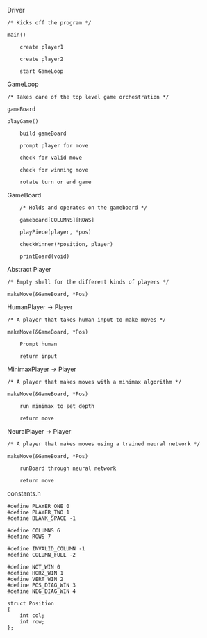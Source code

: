 Driver

	/* Kicks off the program */

	main()

		create player1

		create player2

		start GameLoop

GameLoop

	/* Takes care of the top level game orchestration */

	gameBoard

	playGame()

		build gameBoard

		prompt player for move

		check for valid move

		check for winning move

		rotate turn or end game

GameBoard

		/* Holds and operates on the gameboard */

		gameboard[COLUMNS][ROWS]

		playPiece(player, *pos)

		checkWinner(*position, player)
		
		printBoard(void)


Abstract Player

	/* Empty shell for the different kinds of players */

	makeMove(&GameBoard, *Pos)


HumanPlayer -> Player

	/* A player that takes human input to make moves */

	makeMove(&GameBoard, *Pos)

		Prompt human

		return input


MinimaxPlayer -> Player

	/* A player that makes moves with a minimax algorithm */

	makeMove(&GameBoard, *Pos)

		run minimax to set depth

		return move


NeuralPlayer -> Player

	/* A player that makes moves using a trained neural network */

	makeMove(&GameBoard, *Pos)

		runBoard through neural network

		return move


constants.h

	#define PLAYER_ONE 0
	#define PLAYER_TWO 1
	#define BLANK_SPACE -1

	#define COLUMNS 6
	#define ROWS 7
	
	#define INVALID_COLUMN -1
    #define COLUMN_FULL -2
    
    #define NOT_WIN 0
    #define HORZ_WIN 1
    #define VERT_WIN 2
    #define POS_DIAG_WIN 3
    #define NEG_DIAG_WIN 4
    
    struct Position
    {
        int col;
        int row;
    };
